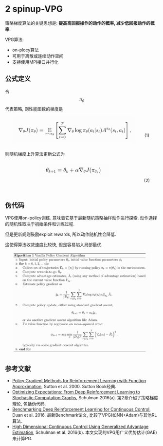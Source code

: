 # 2 spinup-VPG

策略梯度算法的关键思想是: **提高高回报操作的动作的概率, 减少低回报动作的概率**.

VPG算法:

* on-plocy算法
* 可用于离散或连续动作空间
* 支持使用MPI接口并行化

## 公式定义

令 $$\pi_{\theta}$$ 代表策略, 则性能函数的梯度是

<div style="width: 100%; height:100px; line-height:100px; text-align: center; ">
<div style="float: right; width:15%; height:100%; ">
<p>(1)</p>
</div>
<div style="float: right; width:80%; height:100%; ">
<img src="img/2021_01_19_21_11_48.png">
</div>
</div>

则随机梯度上升算法更新公式为

<div style="width: 100%; height:100px; line-height:100px; text-align: center; ">
<div style="float: right; width:15%; height:100%; ">
<p>(2)</p>
</div>
<div style="float: right; width:80%; height:100%; ">
<img src="img/2021_01_19_21_13_07.png">
</div>
</div>

## 伪代码

VPG使用on-policy训练. 意味着它基于最新随机策略抽样动作进行探索. 动作选择的随机性取决于初始条件和训练过程. 

但是更新规则鼓励exploit rewards, 所以动作随机性会降低. 

这使得算法收敛速度比较快, 但是容易陷入局部最优.

<div style="text-align: center; width: 90%; margin: auto; ">
<img src="img/2021_01_19_21_24_58.png">
</div>

## 参考文献

* [Policy Gradient Methods for Reinforcement Learning with Function Approximation](https://papers.nips.cc/paper/1713-policy-gradient-methods-for-reinfo), Sutton et al. 2000. Sutton Book经典.
* [Optimizing Expectations: From Deep Reinforcement Learning to Stochastic Computation Graphs](http://joschu.net/docs/thesis.pdf), Schulman 2016(a). 第2章介绍了策略梯度理论, 包括伪代码.
* [Benchmarking Deep Reinforcement Learning for Continuous Control](https://arxiv.org/abs/1604.06778), Duan et al. 2016. 最新Benchmark论文, 比较了VPG(如NN+Adam)与其他RL算法.
* [High Dimensional Continuous Control Using Generalized Advantage Estimation](https://arxiv.org/abs/1506.02438), Schulman et al. 2016(b). 本文实现的VPG用广义优势估计(GAE)来计算PG.
